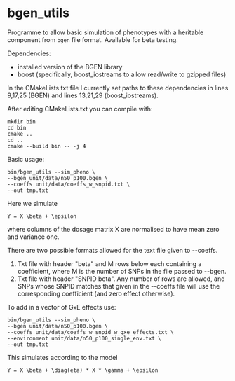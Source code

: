 # bgen_utils

Programme to allow basic simulation of phenotypes with a heritable component from `bgen` file format. Available for beta testing.

Dependencies:
- installed version of the BGEN library
- boost (specifically, boost_iostreams to allow read/write to gzipped files)

In the CMakeLists.txt file I currently set paths to these dependencies in lines 9,17,25 (BGEN) and lines 13,21,29 (boost_iostreams).

After editing CMakeLists.txt you can compile with:
```
mkdir bin
cd bin
cmake ..
cd ..
cmake --build bin -- -j 4
```

Basic usage:
```
bin/bgen_utils --sim_pheno \
--bgen unit/data/n50_p100.bgen \
--coeffs unit/data/coeffs_w_snpid.txt \
--out tmp.txt
```

Here we simulate
```
Y = X \beta + \epsilon
```
where columns of the dosage matrix X are normalised to have mean zero and variance one.

There are two possible formats allowed for the text file given to --coeffs.
1. Txt file with header "beta" and M rows below each containing a coefficient, where M is the number of SNPs in the file passed to --bgen.
2. Txt file with header "SNPID beta". Any number of rows are allowed, and SNPs whose SNPID matches that given in the --coeffs file will use the corresponding coefficient (and zero effect otherwise).

To add in a vector of GxE effects use:
```
bin/bgen_utils --sim_pheno \
--bgen unit/data/n50_p100.bgen \
--coeffs unit/data/coeffs_w_snpid_w_gxe_effects.txt \
--environment unit/data/n50_p100_single_env.txt \
--out tmp.txt
```

This simulates according to the model
```
Y = X \beta + \diag(eta) * X * \gamma + \epsilon
```
